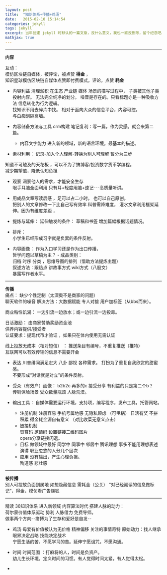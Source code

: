 ```yaml
---
layout: post
title:  "知识体系+传播+鸡汤"
date:   2015-02-10 15:14:54
categories: jekyll
tags: jekyll
excerpt: 当年创建 jekyll 时默认的一篇文章，没什么意义，我也一直没删除，留个纪念吧。
mathjax: true
---
```



---

**内容**    

互动：  
模仿区块链自媒体，被评论，被点赞 **得金** ，  
知识星球模仿区块链自媒体点赞即付费模式。评论，点赞 **耗金**  


- 内容利益
清理淤积
在生态 产业链 媒体 场景的描写过程中， 子类被其他子类投射内容。 无法完全纯净的划分。
噪音是存在的。只看标题亦是一种吸收方法
信息转化为行为逻辑。  
找知识不用去碎片中找。
相对于面向大众的信息平台，内容可控。  
与白痴划隔离墙。  

- 内容储备方法与工具
  crm构建
笔记复利：写一篇，作为灵感。就会来第二篇。
  - 内容文字能力
进入新的领域，新的语言环境。最基本的描述。

- 素材利用：
记录-加入个人理解-转换为别人可理解 暂分为三步  

知道不可触及的天花板 ，可以不为了搞博客/投资数字货币学编程。  
  减少期望值，降低认知负担
  - 观察
洞察他人的需求，才能安全生存     
眼手耳脑全面利用
 只有耳+轻度用脑+速记---高质量听讲。
  -  用成品文章写读后感 ，足可以占二小时。
  也可以自己原创。   
把别人的文章修改一下比自己写有效率
科普需降难度， 灌水文章利用框架延伸。因为有维度差距 ，
   - 提炼与延伸：
  延伸触发的条件： 草稿和书签  增加篇幅根据话题情况。
   - 排斥：  
   小学生已经形成习字就是负累的条件反射。  

 - 内容画像：
 作为入口学习还是作为出口传播，  
 哲学问题以草稿为主？   - 成品类别：  
归档 时序 分类 ，思维导图的排列（借助方法提炼主题）  
叙述方法：跟热点 讲故事方式  wiki方式（八股文）  
暴露写作者水平。

  ---
  **传播**   
  痛点：
  缺少个性定制（太深奥不是商家的问题）  
  聊天软件的噪音
  解决方法：大数据赋能  专人对接  用户加标签（从bbs而来）。

商业粘性饥渴：
一边引流一边放水；或一边引流一边投毒。

  日活激励：
  由商家赞助奖励资金池  
  供养内容提供/接受者     
  认证要求：提现代币才验证 ，如果只在体内使用无需认证     

  线上投放无成本（相对短信） ：
  推送条目有编号，不重复推送（推特）   
  互联网可以有效传输的信息不需要开会

  - 表达
  川普绯闻满足宏大 八卦 鄙视 各种需求。
  打扮为了重复自我欣赏的甜蜜感。  
  不要形成“对话就是对立”的条件反射。

  - 受众（有效户）画像：
  b2b2c 再多的c 接受分享 有利益的只是第二个b？    
  传销保险场景  受众数量瓶颈 人脉荒漠。    

  - 输出工具：
  自媒体需要运行环境，支持项，编写程序，发布工具，托管网站。

    -  注册机制
   注册容易 手机号属地感 无隐私顾虑 （可甩锅）
    日活有奖 不拼积累  得金耗金源自有意义 （对比收菜无意义点击）
    - 链接机制  
    赞赏码  邀请码  设置链接二维码图片  
    opera分享链接闪退。  
    -  目标
    做领域中最好  同学中 同事中 邻居中
    腾讯理想  事多不能用理想表述  
    演讲 职业忽悠的人分几个层次
    - 应用
    没有输出，产生心理负担。  
    殉道感 悲壮感   

  ---

  **被传播**  
  别人可投放负面到属地 如想隐藏信息 需耗金（公关）
  “对已经阅读的信息做标记”，得金，模仿看广告赚钱  

  ---
精读   36知识体系 进入新领域 内容算法时代
搭建人脉的动力：  
荷尔蒙价值体系驱动 势利 人脉借力 免费导师。  
做事两个方向--拼搏为了生存和爱好是自发--

- 鸡汤
母爱有价值被认为无价格
精神偏移 关注的事情奇特
原始动力：找人继承  
眼界决定战略 技能决定战术  
宁愿生活的苦，不愿学习的苦。延伸宁愿诅咒，不愿沟通。

- 时间
时间范围 ：打麻将的人，时间是负资产。  
幼儿生长环境，定义时间的习惯。有人觉得时间太紧，有人觉得太松。  
-
